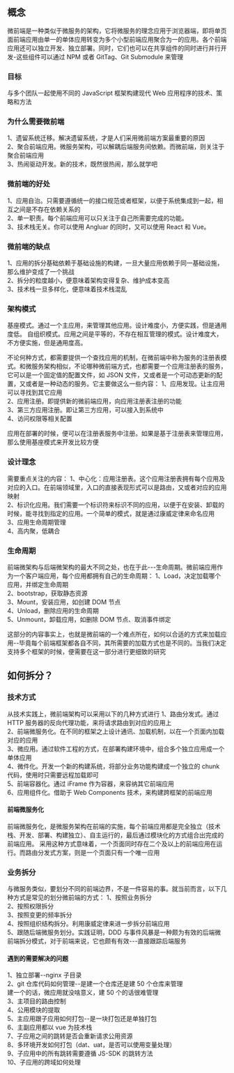 ## 概念

微前端是一种类似于微服务的架构，它将微服务的理念应用于浏览器端，即将单页面前端应用由单一的单体应用转变为多个小型前端应用聚合为一的应用。各个前端应用还可以独立开发、独立部署。同时，它们也可以在共享组件的同时进行并行开发-这些组件可以通过 NPM 或者 GitTag、Git Submodule 来管理

### 目标

与多个团队一起使用不同的 JavaScript 框架构建现代 Web 应用程序的技术、策略和方法

### 为什么需要微前端

1、遗留系统迁移。解决遗留系统，才是人们采用微前端方案最重要的原因  
2、聚合前端应用。微服务架构，可以解耦后端服务间依赖。而微前端，则关注于聚合前端应用  
3、热闹驱动开发。新的技术，既然很热闹，那么就学吧

### 微前端的好处

1、应用自治。只需要遵循统一的接口规范或者框架，以便于系统集成到一起，相互之间是不存在依赖关系的  
2、单一职责。每个前端应用可以只关注于自己所需要完成的功能。  
3、技术栈无关。你可以使用 Angluar 的同时，又可以使用 React 和 Vue。

### 微前端的缺点

1、应用的拆分基础依赖于基础设施的构建，一旦大量应用依赖于同一基础设施，那么维护变成了一个挑战  
2、拆分的粒度越小，便意味着架构变得复杂、维护成本变高  
3、技术栈一旦多样化，便意味着技术栈混乱

### 架构模式

基座模式。通过一个主应用，来管理其他应用。设计难度小，方便实践，但是通用度低。
自组织模式。应用之间是平等的，不存在相互管理的模式。设计难度大，不方便实施，但是通用度高。

不论何种方式，都需要提供一个查找应用的机制，在微前端中称为服务的注册表模式。和微服务架构相似，不论哪种微前端方式，也都需要一个应用注册表的服务，它可以是一个固定值的配置文件，如 JSON 文件，又或者是一个可动态更新的配置，又或者是一种动态的服务。它主要做这么一些内容：
1、应用发现。让主应用可以寻找到其它应用  
2、应用注册。即提供新的微前端应用，向应用注册表注册的功能  
3、第三方应用注册。即让第三方应用，可以接入到系统中  
4、访问权限等相关配置

应用在部署的时候，便可以在注册表服务中注册。如果是基于注册表来管理应用，那么使用基座模式来开发比较方便

### 设计理念

需要重点关注的内容：
1、中心化：应用注册表。这个应用注册表拥有每个应用及对应的入口。在前端领域里，入口的直接表现形式可以是路由，又或者对应的应用映射  
2、标识化应用。我们需要一个标识符来标识不同的应用，以便于在安装、卸载的时候，能寻找到指定的应用。一个简单的模式，就是通过康威定律来命名应用  
3、应用生命周期管理  
4、高内聚，低耦合

### 生命周期

前端微架构与后端微架构的最大不同之处，也在于此---生命周期。微前端应用作为一个客户端应用，每个应用都拥有自己的生命周期：
1、Load，决定加载哪个应用，并绑定生命周期  
2、bootstrap，获取静态资源  
3、Mount，安装应用，如创建 DOM 节点  
4、Unload，删除应用的生命周期  
5、Unmount，卸载应用，如删除 DOM 节点、取消事件绑定

这部分的内容事实上，也就是微前端的一个难点所在，如何以合适的方式来加载应用--毕竟每个前端框架都各自不同，其所需要的加载方式也是不同的。当我们决定支持多个框架的时候，便需要在这一部分进行更细致的研究

## 如何拆分？

### 技术方式

从技术实践上，微前端架构可以采用以下的几种方式进行
1、路由分发式。通过 HTTP 服务器的反向代理功能，来将请求路由到对应的应用上  
2、前端微服务化。在不同的框架之上设计通讯、加载机制，以在一个页面内加载对应的应用  
3、微应用。通过软件工程的方式，在部署构建环境中，组合多个独立应用成一个单体应用  
4、微件化。开发一个新的构建系统，将部分业务功能构建成一个独立的 chunk 代码，使用时只需要远程加载即可  
5、前端容器化。通过 iFrame 作为容器，来容纳其它前端应用  
6、应用组件化。借助于 Web Components 技术，来构建跨框架的前端应用

#### 前端微服务化

前端微服务化，是微服务架构在前端的实施，每个前端应用都是完全独立（技术栈、开发、部署、构建独立）、自主运行的，最后通过模块化的方式组合出完成的前端应用。
采用这种方式意味着，一个页面同时存在二个及以上的前端应用在运行。而路由分发式方案，则是一个页面只有一个唯一应用

### 业务拆分

与微服务类似，要划分不同的前端边界，不是一件容易的事。就当前而言，以下几种方式是常见的划分微前端的方式：
1、按照业务拆分  
2、按照权限拆分  
3、按照变更的频率拆分  
4、按照组织结构拆分。利用康威定律来进一步拆分前端应用  
5、跟随后端微服务划分。实践证明，DDD 与事件风暴是一种颇为有效的后端微前端拆分模式，对于前端来说，它也颇有有效---直接跟踪后端服务

#### 遇到的需要解决的问题

1、独立部署--nginx 子目录  
2、git 仓库代码如何管理--是建一个仓库还是建 50 个仓库来管理  
建一个的话，微应用就没啥意义，建 50 个的话很难管理  
3、主项目的路由控制  
4、公用模块的提取  
5、主应用跟子应用如何打包--是一块打包还是单独打包  
6、主副应用都以 vue 为技术栈  
7、子应用之间的跳转是否会重新请求公用资源  
8、多环境开发如何打包（dat、uat，是否可以使用变量处理）  
9、子应用中的所有跳转需要遵循 JS-SDK 的跳转方法  
10、子应用的跨域如何处理
